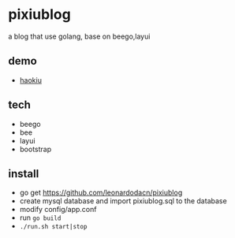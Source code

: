 # pixiublog

a blog that use golang, base on beego,layui

## demo
+ [haokiu](http://www.haokiu.com)

## tech

+ beego
+ bee
+ layui
+ bootstrap

## install

- go get https://github.com/leonardodacn/pixiublog
- create mysql database and import pixiublog.sql to the database
- modify config/app.conf
- run `go build`
- `./run.sh start|stop`

